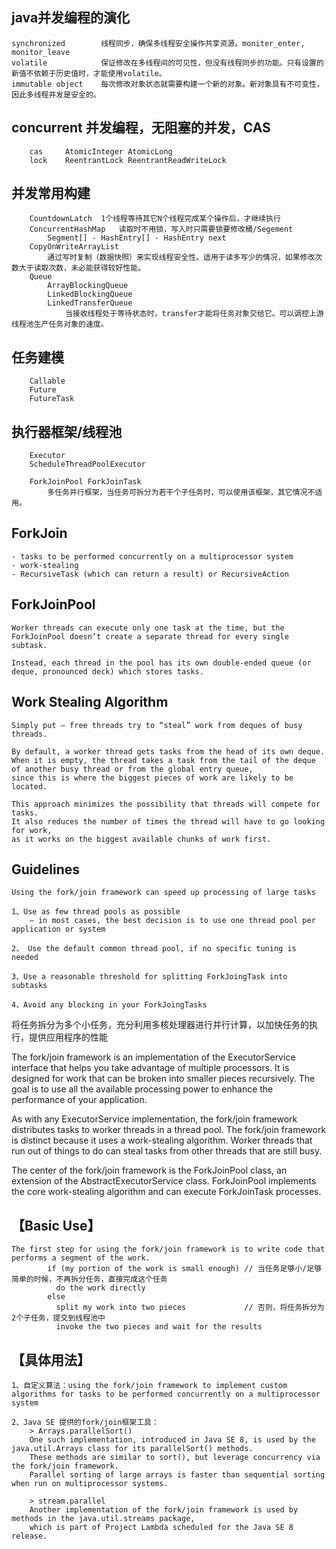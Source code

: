 ## java并发编程的演化

	synchronized		线程同步，确保多线程安全操作共享资源。moniter_enter, monitor_leave
	volatile			保证修改在多线程间的可见性，但没有线程同步的功能。只有设置的新值不依赖于历史值时，才能使用volatile。
	immutable object	每次修改对象状态就需要构建一个新的对象。新对象具有不可变性，因此多线程并发是安全的。
	
## concurrent			并发编程，无阻塞的并发，CAS
		cas		AtomicInteger AtomicLong
		lock 	ReentrantLock ReentrantReadWriteLock
		
		
## 并发常用构建
		CountdownLatch	1个线程等待其它N个线程完成某个操作后，才继续执行
		ConcurrentHashMap	读取时不用锁，写入时只需要锁要修改桶/Segement
			Segment[] - HashEntry[] - HashEntry next
		CopyOnWriteArrayList	
			通过写时复制（数据快照）来实现线程安全性。适用于读多写少的情况，如果修改次数大于读取次数，未必能获得较好性能。
		Queue
			ArrayBlockingQueue
			LinkedBlockingQueue
			LinkedTransferQueue	
				当接收线程处于等待状态时，transfer才能将任务对象交给它。可以调控上游线程池生产任务对象的速度。
## 任务建模
		Callable
		Future
		FutureTask
		
## 执行器框架/线程池
		Executor
		ScheduleThreadPoolExecutor
		
		ForkJoinPool ForkJoinTask	
			多任务并行框架，当任务可拆分为若干个子任务时，可以使用该框架，其它情况不适用。
	
	
## ForkJoin 
 	- tasks to be performed concurrently on a multiprocessor system
 	- work-stealing
 	- RecursiveTask (which can return a result) or RecursiveAction


## ForkJoinPool
	
	Worker threads can execute only one task at the time, but the ForkJoinPool doesn’t create a separate thread for every single subtask.
	
	Instead, each thread in the pool has its own double-ended queue (or deque, pronounced deck) which stores tasks.
	 
 
## Work Stealing Algorithm
	Simply put – free threads try to “steal” work from deques of busy threads.
	
	By default, a worker thread gets tasks from the head of its own deque. 
	When it is empty, the thread takes a task from the tail of the deque of another busy thread or from the global entry queue,
	since this is where the biggest pieces of work are likely to be located.
	
	This approach minimizes the possibility that threads will compete for tasks. 
	It also reduces the number of times the thread will have to go looking for work, 
	as it works on the biggest available chunks of work first.
 
##  Guidelines 
	Using the fork/join framework can speed up processing of large tasks
 	
	1、Use as few thread pools as possible 
 		– in most cases, the best decision is to use one thread pool per application or system
	
	2、 Use the default common thread pool, if no specific tuning is needed
 
	3、Use a reasonable threshold for splitting ForkJoingTask into subtasks
 	
	4、Avoid any blocking in your ForkJoingTasks
 	
 
 
 将任务拆分为多个小任务，充分利用多核处理器进行并行计算，以加快任务的执行，提供应用程序的性能
 
 The fork/join framework is an implementation of the ExecutorService interface that helps you take advantage of multiple processors. 
  It is designed for work that can be broken into smaller pieces recursively. 
  The goal is to use all the available processing power to enhance the performance of your application.
 
 As with any ExecutorService implementation, the fork/join framework distributes tasks to worker threads in a thread pool. 
 The fork/join framework is distinct because it uses a work-stealing algorithm. 
 Worker threads that run out of things to do can steal tasks from other threads that are still busy.
 
 
 The center of the fork/join framework is the ForkJoinPool class, an extension of the AbstractExecutorService class. 
 ForkJoinPool implements the core work-stealing algorithm and can execute ForkJoinTask processes.
 
 
## 【Basic Use】
 	The first step for using the fork/join framework is to write code that performs a segment of the work. 
 			if (my portion of the work is small enough) // 当任务足够小/足够简单的时候，不再拆分任务，直接完成这个任务
			  do the work directly
			else
			  split my work into two pieces				// 否则，将任务拆分为2个子任务，提交到线程池中
			  invoke the two pieces and wait for the results
 
 
 
## 【具体用法】
 	1、自定义算法：using the fork/join framework to implement custom algorithms for tasks to be performed concurrently on a multiprocessor system
  
 	2、Java SE 提供的fork/join框架工具：
 		> Arrays.parallelSort()
 		One such implementation, introduced in Java SE 8, is used by the java.util.Arrays class for its parallelSort() methods. 
 		These methods are similar to sort(), but leverage concurrency via the fork/join framework. 
 		Parallel sorting of large arrays is faster than sequential sorting when run on multiprocessor systems. 
	
		> stream.parallel
		Another implementation of the fork/join framework is used by methods in the java.util.streams package, 
		which is part of Project Lambda scheduled for the Java SE 8 release.		
